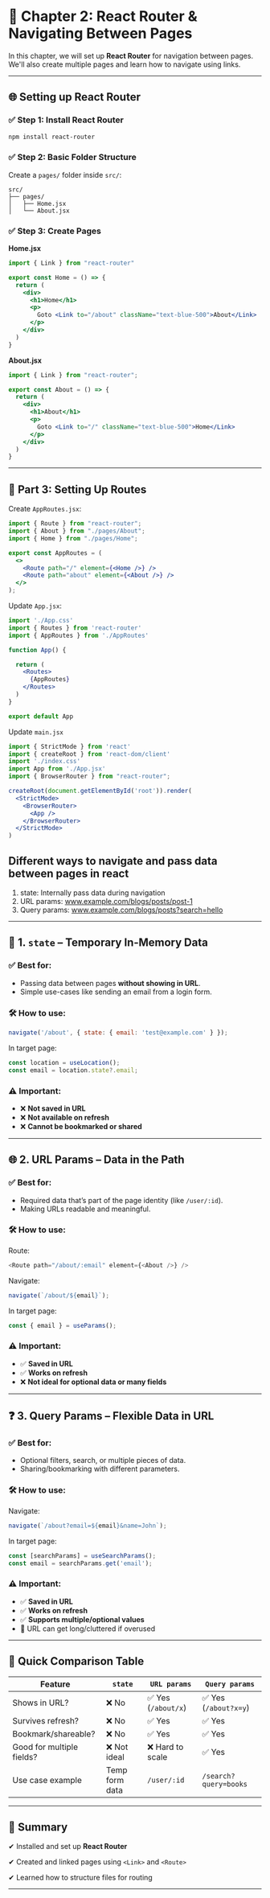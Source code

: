 # 📘 Chapter 2: React Router & Navigating Between Pages

In this chapter, we will set up **React Router** for navigation between pages. We'll also create multiple pages and learn how to navigate using links.

---

## 🌐 Setting up React Router

### ✅ Step 1: Install React Router

```bash
npm install react-router
```

### ✅ Step 2: Basic Folder Structure

Create a `pages/` folder inside `src/`:

```
src/
├── pages/
│   ├── Home.jsx
│   └── About.jsx
```

### ✅ Step 3: Create Pages

**Home.jsx**

```jsx
import { Link } from "react-router"

export const Home = () => {
  return (
    <div>
      <h1>Home</h1>
      <p>
        Goto <Link to="/about" className="text-blue-500">About</Link>
      </p>
    </div>
  )
}
```

**About.jsx**

```jsx
import { Link } from "react-router";

export const About = () => {
  return (
    <div>
      <h1>About</h1>
      <p>
        Goto <Link to="/" className="text-blue-500">Home</Link>
      </p>
    </div>
  )
}
```

---

## 🔗 Part 3: Setting Up Routes

Create `AppRoutes.jsx`:

```jsx
import { Route } from "react-router";
import { About } from "./pages/About";
import { Home } from "./pages/Home";

export const AppRoutes = (
  <>
    <Route path="/" element={<Home />} />
    <Route path="about" element={<About />} />
  </>
);
```

Update `App.jsx`:

```jsx
import './App.css'
import { Routes } from 'react-router'
import { AppRoutes } from './AppRoutes'

function App() {

  return (
    <Routes>
      {AppRoutes}
    </Routes>
  )
}

export default App

```

Update `main.jsx`

```jsx
import { StrictMode } from 'react'
import { createRoot } from 'react-dom/client'
import './index.css'
import App from './App.jsx'
import { BrowserRouter } from "react-router";

createRoot(document.getElementById('root')).render(
  <StrictMode>
    <BrowserRouter>
      <App />
    </BrowserRouter>
  </StrictMode>
)

```

## Different ways to navigate and pass data between pages in react
1. state: Internally pass data during navigation
2. URL params: www.example.com/blogs/posts/post-1
3. Query params: www.example.com/blogs/posts?search=hello

---


## 🧭 1. `state` – Temporary In-Memory Data

### ✅ Best for:

* Passing data between pages **without showing in URL**.
* Simple use-cases like sending an email from a login form.

### 🛠 How to use:

```js
navigate('/about', { state: { email: 'test@example.com' } });
```

In target page:

```js
const location = useLocation();
const email = location.state?.email;
```

### ⚠️ Important:

* ❌ **Not saved in URL**
* ❌ **Not available on refresh**
* ❌ **Cannot be bookmarked or shared**

---

## 🌐 2. **URL Params** – Data in the Path

### ✅ Best for:

* Required data that’s part of the page identity (like `/user/:id`).
* Making URLs readable and meaningful.

### 🛠 How to use:

Route:

```js
<Route path="/about/:email" element={<About />} />
```

Navigate:

```js
navigate(`/about/${email}`);
```

In target page:

```js
const { email } = useParams();
```

### ⚠️ Important:

* ✅ **Saved in URL**
* ✅ **Works on refresh**
* ❌ **Not ideal for optional data or many fields**

---

## ❓ 3. **Query Params** – Flexible Data in URL

### ✅ Best for:

* Optional filters, search, or multiple pieces of data.
* Sharing/bookmarking with different parameters.

### 🛠 How to use:

Navigate:

```js
navigate(`/about?email=${email}&name=John`);
```

In target page:

```js
const [searchParams] = useSearchParams();
const email = searchParams.get('email');
```

### ⚠️ Important:

* ✅ **Saved in URL**
* ✅ **Works on refresh**
* ✅ **Supports multiple/optional values**
* 🧹 URL can get long/cluttered if overused

---

## 🧠 Quick Comparison Table

| Feature                   | `state`        | `URL params`       | `Query params`        |
| ------------------------- | -------------- | ------------------ | --------------------- |
| Shows in URL?             | ❌ No           | ✅ Yes (`/about/x`) | ✅ Yes (`/about?x=y`)  |
| Survives refresh?         | ❌ No           | ✅ Yes              | ✅ Yes                 |
| Bookmark/shareable?       | ❌ No           | ✅ Yes              | ✅ Yes                 |
| Good for multiple fields? | ❌ Not ideal    | ❌ Hard to scale    | ✅ Yes                 |
| Use case example          | Temp form data | `/user/:id`        | `/search?query=books` |

---

## 📌 Summary


✔ Installed and set up **React Router**

✔ Created and linked pages using `<Link>` and `<Route>`

✔ Learned how to structure files for routing

---
